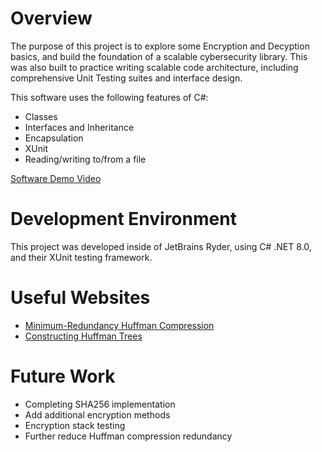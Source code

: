 # Overview

The purpose of this project is to explore some Encryption and Decyption basics, and build the foundation of a scalable cybersecurity library. This was also built to practice writing scalable code architecture, including comprehensive Unit Testing suites and interface design.

This software uses the following features of C#:
- Classes
- Interfaces and Inheritance
- Encapsulation
- XUnit
- Reading/writing to/from a file

[Software Demo Video](https://youtu.be/SrtncFHRs2w)

# Development Environment

This project was developed inside of JetBrains Ryder, using C# .NET 8.0, and their XUnit testing framework.

# Useful Websites

- [Minimum-Redundancy Huffman Compression](https://compression.ru/download/articles/huff/huffman_1952_minimum-redundancy-codes.pdf)
- [Constructing Huffman Trees](https://webspace.science.uu.nl/~leeuw112/huffman.pdf)

# Future Work

- Completing SHA256 implementation
- Add additional encryption methods
- Encryption stack testing
- Further reduce Huffman compression redundancy